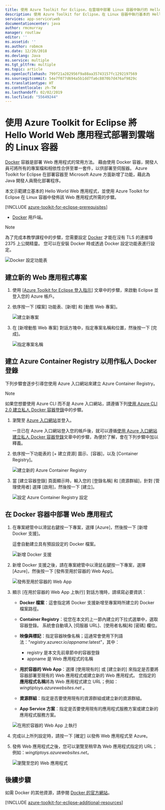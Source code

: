 ```yaml
---
title: 使用 Azure Toolkit for Eclipse，在雲端中部署 Linux 容器中執行的 Hello World Web 應用程式
description: 使用 Azure Toolkit for Eclipse，在 Linux 容器中執行基本的 Hello World Web 應用程式並部署到雲端。
services: app-service\web
documentationcenter: java
author: rmcmurray
manager: routlaw
editor: ''
ms.assetid: ''
ms.author: robmcm
ms.date: 12/20/2018
ms.devlang: Java
ms.service: multiple
ms.tgt_pltfrm: multiple
ms.topic: article
ms.openlocfilehash: 799f21a282956f9a88aa35743157fc1292197569
ms.sourcegitcommit: 54e7f077d694a5b1dd7fa6c8870b7d476af9829c
ms.translationtype: HT
ms.contentlocale: zh-TW
ms.lasthandoff: 02/02/2019
ms.locfileid: "55649244"
---
```

# <a name="deploy-a-hello-world-web-app-to-a-linux-container-in-the-cloud-using-the-azure-toolkit-for-eclipse"></a>使用 Azure Toolkit for Eclipse 將 Hello World Web 應用程式部署到雲端的 Linux 容器

[Docker] 容器是部署 Web 應用程式的常用方法。 藉由使用 Docker 容器，開發人員可將所有的專案檔和相依性合併至單一套件，以供部署至伺服器。 Azure Toolkit for Eclipse 在部署容器至 Microsoft Azure 方面新增了功能，藉此為 Java 開發人員簡化部署程序。

本文示範建立基本的 Hello World Web 應用程式，並使用 Azure Toolkit for Eclipse 在 Linux 容器中發佈該 Web 應用程式所需的步驟。

[!INCLUDE [azure-toolkit-for-eclipse-prerequisites](../includes/azure-toolkit-for-eclipse-prerequisites.md)]
* [Docker] 用戶端。

> [!NOTE]
>
> 為了完成本教學課程中的步驟，您需要設定 [Docker] 才能在沒有 TLS 的連接埠 2375 上公開精靈。 您可以在安裝 Docker 時或透過 Docker 設定功能表進行設定。
>
> ![Docker 設定功能表][docker-settings-menu]
>

## <a name="create-a-new-web-app-project"></a>建立新的 Web 應用程式專案

1. 使用 [[Azure Toolkit for Eclipse 登入指示](https://docs.microsoft.com/java/azure/eclipse/azure-toolkit-for-eclipse-sign-in-instructions)] 文章中的步驟，來啟動 Eclipse 並登入您的 Azure 帳戶。

1. 依序按一下 [檔案] 功能表、[新增] 和 [動態 Web 專案]。
   
   ![建立新專案][file-new-project]

1. 在 [新增動態 Web 專案] 對話方塊中，指定專案名稱和位置，然後按一下 [完成]。
   
   ![指定專案名稱][project-name]

## <a name="create-an-azure-container-registry-to-use-as-a-private-docker-registry"></a>建立 Azure Container Registry 以用作私人 Docker 登錄

下列步驟會逐步引導您使用 Azure 入口網站來建立 Azure Container Registry。

> [!NOTE]
>
> 如果您想要使用 Azure CLI 而不是 Azure 入口網站，請遵循下列[使用 Azure CLI 2.0 建立私人 Docker 容器登錄][Create Docker Registry using Azure CLI]中的步驟。
>

1. 瀏覽至 [Azure 入口網站]並登入。

   一旦已在 Azure 入口網站登入您的帳戶後，就可以遵循[使用 Azure 入口網站建立私人 Docker 容器登錄]文章中的步驟，為便於了解，會在下列步驟中加以釋義。

1. 依序按一下功能表的 [+ 建立資源] 圖示、[容器]，以及 [Container Registry]。
   
   ![建立新的 Azure Container Registry][create-container-registry-01]

1. 當 [建立容器登錄] 頁面顯示時，輸入您的 [登錄名稱] 和 [資源群組]，針對 [管理使用者] 選擇 [啟用]，然後按一下 [建立]。

   ![設定 Azure Container Registry 設定][create-container-registry-02]

## <a name="deploy-your-web-app-in-a-docker-container"></a>在 Docker 容器中部署 Web 應用程式

1. 在專案總管中以滑鼠右鍵按一下專案，選擇 [Azure]，然後按一下 [新增 Docker 支援]。

   這會自動建立具有預設設定的 Docker 檔案。

   ![新增 Docker 支援][add-docker-support]

1. 新增 Docker 支援之後，請在專案總管中以滑鼠右鍵按一下專案，選擇 [Azure]，然後按一下 [發佈至用於容器的 Web App]。

   ![發佈至用於容器的 Web App][run-on-web-app-for-containers]

1. 顯示 [在用於容器的 Web App 上執行] 對話方塊時，請填寫必要資訊：

   * **Docker 檔案**：這會指定將 Docker 支援新增至專案時所建立的 Docker 檔案路徑。 

   * **Container Registry**：從您在本文的上一節內建立的下拉式選單中，選取容器登錄。 系統會自動填入 [伺服器 URL]、[使用者名稱]和 [密碼] 欄位。

   * **映像與標記**：指定容器映像名稱；這通常會使用下列語法："*registry*.azurecr.io/*appname*:latest"，其中： 
      * registry 是本文先前章節中的容器登錄 
      * appname 是 Web 應用程式的名稱 

   * **用於容器的 Web App**：選擇 [使用現有的] 或 [建立新的] 來指定是否要將容器部署至現有的 Web 應用程式或建立新的 Web 應用程式。  您指定的**應用程式名稱**將為 Web 應用程式建立 URL；例如：*wingtiptoys.azurewebsites.net* 。

   * **資源群組**：指定是否要使用現有的資源群組或建立新的資源群組。 

   * **App Service 方案**：指定是否要使用現有的應用程式服務方案或建立新的應用程式服務方案。 

   ![在用於容器的 Web App 上執行][run-on-web-app-linux]

1. 完成以上所列設定時，請按一下 [確定] 以發佈 Web 應用程式至 Azure。

1. 發佈 Web 應用程式之後，您可以瀏覽至稍早為 Web 應用程式指定的 URL；例如：*wingtiptoys.azurewebsites.net*。

   ![瀏覽至您的 Web 應用程式][browsing-to-web-app]

## <a name="next-steps"></a>後續步驟

如需 Docker 的其他資源，請參閱 [Docker 的官方網站][Docker]。

[!INCLUDE [azure-toolkit-for-eclipse-additional-resources](../includes/azure-toolkit-for-eclipse-additional-resources.md)]

<!-- URL List -->

[Azure 入口網站]: https://portal.azure.com/
[使用 Azure 入口網站建立私人 Docker 容器登錄]: /azure/container-registry/container-registry-get-started-portal
[Azure for Java Developers]: https://docs.microsoft.com/java/azure/
[Java Tools for Visual Studio Team Services]: https://java.visualstudio.com/
[Create Docker Registry using Azure CLI]: /azure/container-registry/container-registry-get-started-azure-cli

[Docker]: https://www.docker.com/
[Configuring artifacts]: https://www.jetbrains.com/help/idea/2016.1/configuring-artifacts.html

<!-- IMG List -->

[add-docker-support]: media/azure-toolkit-for-eclipse-hello-world-web-app-linux/add-docker-support.png
[browsing-to-web-app]:  media/azure-toolkit-for-eclipse-hello-world-web-app-linux/browsing-to-web-app.png
[create-container-registry-01]: media/azure-toolkit-for-eclipse-hello-world-web-app-linux/create-container-registry-01.png
[create-container-registry-02]: media/azure-toolkit-for-eclipse-hello-world-web-app-linux/create-container-registry-02.png
[docker-settings-menu]: media/azure-toolkit-for-eclipse-hello-world-web-app-linux/docker-settings-menu.png
[file-new-project]: media/azure-toolkit-for-eclipse-hello-world-web-app-linux/file-new-project.png
[project-name]: media/azure-toolkit-for-eclipse-hello-world-web-app-linux/project-name.png
[run-on-web-app-for-containers]: media/azure-toolkit-for-eclipse-hello-world-web-app-linux/run-on-web-app-for-containers.png
[run-on-web-app-linux]: media/azure-toolkit-for-eclipse-hello-world-web-app-linux/run-on-web-app-linux.png
